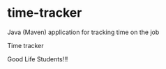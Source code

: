 # time-tracker
Java (Maven) application for tracking time on the job

Time tracker

Good Life  Students!!!
